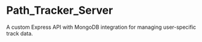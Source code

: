 # Path_Tracker_Server
A custom Express API with MongoDB integration for managing user-specific track data.
